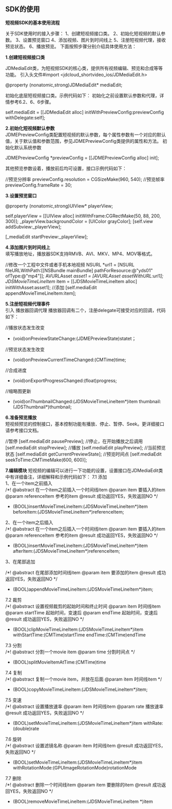 ## SDK的使用  

**短视频SDK的基本使用流程**   

关于SDK使用时的接入步骤：
1、创建短视频接口类。
2、初始化短视频的默认参数。
3、设置预览窗口
4、添加视频、图片到时间线上
5、注册短视频代理，接收预览状态。
6、播放预览。
下面按照步骤分别介绍具体使用方法：  

**1.创建短视频接口类** 

JDMediaEdit类，为短视频SDK的核心类，提供所有视频编辑、预览和合成等等功能。
引入头文件#import <jdcloud_shortvideo_ios/JDMediaEdit.h>

@property (nonatomic,strong)JDMediaEdit* mediaEdit;                 

初始化底层短视频接口类。示例代码如下：
初始化之前设置默认参数和代理，详情参考6.2、6、6步骤。

self.mediaEdit = [[JDMediaEdit alloc] initWithPreviewConfig:previewConfig withDelegate:self];

**2.初始化短视频默认参数**  
JDMEPreviewConfig类配置短视频的默认参数，每个属性参数有一个对应的默认值，关于默认值和参数范围，参见JDMEPreviewConfig类提供的属性和方法。
初始化默认系统参数

JDMEPreviewConfig *previewConfig = [[JDMEPreviewConfig alloc] init];

其他预览参数设着，播放前后均可设置，接口示例代码如下：

//预览分辨率
 previewConfig.resolution = CGSizeMake(960, 540);
//预览帧率
previewConfig.frameRate = 30;

**3.设置预览窗口**    

@property (nonatomic,strong)UIView* playerView;

self.playerView = [[UIView alloc] initWithFrame:CGRectMake(50, 88, 200, 300)];
 _playerView.backgroundColor = [UIColor grayColor];
 [self.view addSubview:_playerView];

[_mediaEdit startPreview:_playerView];
                                                                               
**4.添加图片到时间线上**  
填写播放地址，播放器SDK支持RMVB、AVI、MKV、MP4、MOV等格式。

//修改一个工程中文件或者手机本地视频
NSURL *url1 = [NSURL fileURLWithPath:[[NSBundle mainBundle] pathForResource:@"yds01" ofType:@"mp4"]];
    AVURLAsset *asset1 = [AVURLAsset assetWithURL:url1];
    JDSMovieTimeLineItem* item = [[JDSMovieTimeLineItem alloc] initWithAsset:asset1];
   //添加
   [self.mediaEdit appendMovieTimeLineItem:item];

**5.注册短视频代理事件**  
引入<JDMediaEditDelegate>	播放器回调代理
播放器回调有二个，注册delegate可接受对应的回调，代码如下：

//播放状态发生改变
- (void)onPreviewStateChange:(JDMEPreviewState)statet；

//预览状态发生改变
- (void)onPreviewCurrentTimeChanged:(CMTime)time; 

//合成进度
- (void)onExportProgressChanged:(float)progress;

//缩略图更新
- (void)onThumbnailChanged:(JDSMovieTimeLineItem*)item thumbnail:(JDSThumbnail*)thumbnail;

**6.准备预览播放**  
短视频预览的控制接口，基本控制功能有播放、停止、暂停、Seek。更详细接口请参考接口文档。

//暂停
[self.mediaEdit pausePreview];
//停止，在开始播放之后调用
[self.mediaEdit stopPreview];
//播放
[self.mediaEdit playPreview];
//当前预览状态
[self.mediaEdit getCurrentPreviewState];
//预览时间点
[self.mediaEdit seekToTime:CMTimeMake(600, 600)];

**7.编辑模块** 
短视频的编辑可以进行一下功能的设置，设置接口在JDMediaEdit类中有详细备注，详细解释和示例代码如下：
7.1 添加  
1、在一个item之前插入  
/*!
 @abstract   在一个item之前插入一个时间线item
 @param      item  要插入的item
 @param      referenceItem  参考的item
 @result     成功返回YES，失败返回NO
 */
- (BOOL)insertMovieTimeLineItem:(JDSMovieTimeLineItem*)item beforeItem:(JDSMovieTimeLineItem*)referenceItem;

2、在一个item之后插入  
/*!
 @abstract   在一个item之后插入一个时间线item
 @param      item  要插入的item
 @param      referenceItem  参考的item
 @result     成功返回YES，失败返回NO
 */
- (BOOL)insertMovieTimeLineItem:(JDSMovieTimeLineItem*)item afterItem:(JDSMovieTimeLineItem*)referenceItem;

3、在尾部追加  

/*!
 @abstract   在尾部添加时间线item
 @param      item  要添加的item
 @result     成功返回YES，失败返回NO
 */
- (BOOL)appendMovieTimeLineItem:(JDSMovieTimeLineItem*)item;

7.2 裁剪  
/*!
 @abstract   设置视频裁剪的起始时间和终止时间
 @param      item  时间线item
 @param      startTime 起始时间，变速后
 @param      endTime 起始时间，变速后
 @result     成功返回YES，失败返回NO
 */
- (BOOL)clipMovieTimeLineItem:(JDSMovieTimeLineItem*)item withStartTime:(CMTime)startTime endTime:(CMTime)endTime

7.3 分割  
/*!
 @abstract   分割一个movie item
 @param      time  分割时间点
 */
- (BOOL)splitMovieItemAtTime:(CMTime)time   
 
7.4 复制  
/*!
 @abstract   复制一个movie item，并放在后面
 @param      item  时间线item
 */
- (BOOL)copyMovieTimeLineItem:(JDSMovieTimeLineItem*)item;

7.5 变速  
/*!
 @abstract   设置播放速率
 @param      item  时间线item
 @param      rate  播放速率
 @result     成功返回YES，失败返回NO
 */
- (BOOL)setMovieTimeLineItem:(JDSMovieTimeLineItem*)item withRate:(double)rate

7.6 旋转  
/*!
 @abstract   设置滤镜名称
 @param      item  时间线item
 @result     成功返回YES，失败返回NO
 */
- (BOOL)setMovieTimeLineItem:(JDSMovieTimeLineItem*)item withRotationMode:(GPUImageRotationMode)rotationMode

7.7 删除  
/*!
 @abstract   删除一个时间线item
 @param      item  要删除的item
 @result     成功返回YES，失败返回NO
 */
- (BOOL)removeMovieTimeLineItem:(JDSMovieTimeLineItem *)item

